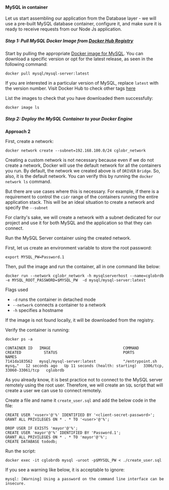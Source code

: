 #### MySQL in container

Let us start assembling our application from the Database layer - we will use a pre-built MySQL database container, configure it, and make sure it is ready to receive requests from our Node Js application.

##### Step 1: Pull MySQL Docker Image from [Docker Hub Registry](https://hub.docker.com)

Start by pulling the appropriate [Docker image for MySQL](https://hub.docker.com/_/mysql). You can download a specific version or opt for the latest release, as seen in the following command:

```
docker pull mysql/mysql-server:latest
```

If you are interested in a particular version of MySQL, replace `latest` with the version number. Visit Docker Hub to check other tags [here](https://hub.docker.com/r/mysql/mysql-cluster/tags)

List the images to check that you have downloaded them successfully:

```
docker image ls
```

##### Step 2: Deploy the MySQL Container to your Docker Engine

<!-- 1. Once you have the image, move on to deploying a new MySQL container with:

```
docker run --name <container_name> -e MYSQL_ROOT_PASSWORD=<my-secret-pw> -d mysql/mysql-server:latest
```

In our case

```
docker run --name cglobrdb -e MYSQL_ROOT_PASSWORD=Password.1 -d mysql/mysql-server:latest
```

- Replace `<container_name>` with the name of your choice. If you do not provide a name, Docker will generate a random one
- The -d option instructs Docker to run the container as a service in the background
- Replace `<my-secret-pw>` with your chosen password
- In the command above, we used the latest version tag. This tag may differ according to the image you downloaded

2. Then, check to see if the MySQL container is running: Assuming the container name specified is `mysql-server`

```
docker ps -a
```

```
CONTAINER ID   IMAGE                       COMMAND                  CREATED              STATUS                            PORTS                       NAMES
749ef2c37869   mysql/mysql-server:latest   "/entrypoint.sh mysq…"   10 seconds ago       Up 9 seconds (health: starting)   3306/tcp, 33060-33061/tcp   cglobrdb
```

You should see the newly created container listed in the output. It includes container details, one being the status of this virtual environment. The status changes from `health: starting` to `healthy`, once the setup is complete.

##### Step 3: Connecting to the MySQL Docker Container

We can either connect directly to the container running the MySQL server or use a second container as a MySQL client. Let us see what the first option looks like.

**Approach 1**

Connecting directly to the container running the MySQL server:

```
docker exec -it <container_name> mysql -uroot -p
```

In our case

```
docker exec -it cglobrdb mysql -uroot -p
```

Provide the root password when prompted. With that, you have connected the MySQL client to the server.

```
docker exec -it cglobrdb mysql -uroot -p
Enter password: 

Welcome to the MySQL monitor.  Commands end with ; or \g.
Your MySQL connection id is 11
Server version: 8.0.32 MySQL Community Server - GPL

Copyright (c) 2000, 2023, Oracle and/or its affiliates.

Oracle is a registered trademark of Oracle Corporation and/or its
affiliates. Other names may be trademarks of their respective
owners.

Type 'help;' or '\h' for help. Type '\c' to clear the current input statement.

mysql> 
```

EXIT 

Finally, change the server root password to protect your database. -->

**Approach 2**

First, create a network:

```
docker network create --subnet=192.168.100.0/24 cglobr_network
```

Creating a custom network is not necessary because even if we do not create a network, Docker will use the default network for all the containers you run. By default, the network we created above is of `DRIVER` `Bridge`. So, also, it is the default network. You can verify this by running the `docker network ls` command.

But there are use cases where this is necessary. For example, if there is a requirement to control the `cidr` range of the containers running the entire application stack. This will be an ideal situation to create a network and specify the `--subnet`

For clarity's sake, we will create a network with a subnet dedicated for our project and use it for both MySQL and the application so that they can connect.

Run the MySQL Server container using the created network.

First, let us create an environment variable to store the root password:

```
export MYSQL_PW=Password.1
```

Then, pull the image and run the container, all in one command like below:

```
docker run --network cglobr_network -h mysqlserverhost --name=cglobrdb -e MYSQL_ROOT_PASSWORD=$MYSQL_PW  -d mysql/mysql-server:latest 
```

Flags used

- `-d` runs the container in detached mode
- `--network` connects a container to a network
- `-h` specifies a hostname

If the image is not found locally, it will be downloaded from the registry.

Verify the container is running:

```
docker ps -a
```

```
CONTAINER ID   IMAGE                                COMMAND                  CREATED          STATUS                             PORTS                       NAMES
7141da183562   mysql/mysql-server:latest            "/entrypoint.sh mysq…"   12 seconds ago   Up 11 seconds (health: starting)   3306/tcp, 33060-33061/tcp   cglobrdb
```

As you already know, it is best practice not to connect to the MySQL server remotely using the root user. Therefore, we will create an `SQL` script that will create a user we can use to connect remotely.

Create a file and name it `create_user.sql` and add the below code in the file:

```
CREATE USER '<user>'@'%' IDENTIFIED BY '<client-secret-password>';
GRANT ALL PRIVILEGES ON * . * TO '<user>'@'%';
```

```
DROP USER IF EXISTS 'mayor'@'%';
CREATE USER 'mayor'@'%' IDENTIFIED BY 'Password.1';
GRANT ALL PRIVILEGES ON * . * TO 'mayor'@'%';
CREATE DATABASE tododb;
```

Run the script:

```
docker exec -it cglobrdb mysql -uroot -p$MYSQL_PW < ./create_user.sql
```

If you see a warning like below, it is acceptable to ignore:

```
mysql: [Warning] Using a password on the command line interface can be insecure.
```

